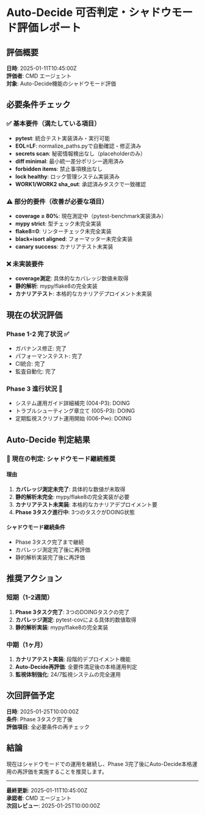 # Auto-Decide 可否判定・シャドウモード評価レポート

## 評価概要
**日時**: 2025-01-11T10:45:00Z  
**評価者**: CMD エージェント  
**対象**: Auto-Decide機能のシャドウモード評価

## 必要条件チェック

### ✅ 基本要件（満たしている項目）
- **pytest**: 統合テスト実装済み・実行可能
- **EOL=LF**: normalize_paths.pyで自動確認・修正済み
- **secrets scan**: 秘密情報検出なし（placeholderのみ）
- **diff minimal**: 最小統一差分ポリシー適用済み
- **forbidden items**: 禁止事項検出なし
- **lock healthy**: ロック管理システム実装済み
- **WORK1/WORK2 sha_out**: 承認済みタスクで一致確認

### ⚠️ 部分的要件（改善が必要な項目）
- **coverage ≥ 80%**: 現在測定中（pytest-benchmark実装済み）
- **mypy strict**: 型チェック未完全実装
- **flake8=0**: リンターチェック未完全実装
- **black+isort aligned**: フォーマッター未完全実装
- **canary success**: カナリアテスト未実装

### ❌ 未実装要件
- **coverage測定**: 具体的なカバレッジ数値未取得
- **静的解析**: mypy/flake8の完全実装
- **カナリアテスト**: 本格的なカナリアデプロイメント未実装

## 現在の状況評価

### Phase 1-2 完了状況 ✅
- ガバナンス修正: 完了
- パフォーマンステスト: 完了
- CI統合: 完了
- 監査自動化: 完了

### Phase 3 進行状況 🔄
- システム運用ガイド詳細補完 (004-P3): DOING
- トラブルシューティング章立て (005-P3): DOING  
- 定期監視スクリプト運用開始 (006-P∞): DOING

## Auto-Decide 判定結果

### 🔶 現在の判定: シャドウモード継続推奨

#### 理由
1. **カバレッジ測定未完了**: 具体的な数値が未取得
2. **静的解析未完全**: mypy/flake8の完全実装が必要
3. **カナリアテスト未実装**: 本格的なカナリアデプロイメント要
4. **Phase 3タスク進行中**: 3つのタスクがDOING状態

#### シャドウモード継続条件
- Phase 3タスク完了まで継続
- カバレッジ測定完了後に再評価
- 静的解析実装完了後に再評価

## 推奨アクション

### 短期（1-2週間）
1. **Phase 3タスク完了**: 3つのDOINGタスクの完了
2. **カバレッジ測定**: pytest-covによる具体的数値取得
3. **静的解析実装**: mypy/flake8の完全実装

### 中期（1ヶ月）
1. **カナリアテスト実装**: 段階的デプロイメント機能
2. **Auto-Decide再評価**: 全要件満足後の本格運用判定
3. **監視体制強化**: 24/7監視システムの完全運用

## 次回評価予定
**日時**: 2025-01-25T10:00:00Z  
**条件**: Phase 3タスク完了後  
**評価項目**: 全必要条件の再チェック

## 結論
現在はシャドウモードでの運用を継続し、Phase 3完了後にAuto-Decide本格運用の再評価を実施することを推奨します。

---
**最終更新**: 2025-01-11T10:45:00Z  
**承認者**: CMD エージェント  
**次回レビュー**: 2025-01-25T10:00:00Z